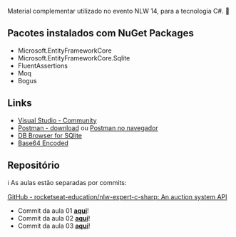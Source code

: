 Material complementar utilizado no evento NLW 14, para a tecnologia C#. 💜

## Pacotes instalados com NuGet Packages

- Microsoft.EntityFrameworkCore
- Microsoft.EntityFrameworkCore.Sqlite
- FluentAssertions
- Moq
- Bogus

## Links

- [Visual Studio - Community](https://visualstudio.microsoft.com/pt-br/thank-you-downloading-visual-studio/?sku=Community&channel=Release&version=VS2022&source=VSLandingPage&cid=2030&passive=false)
- [Postman - download](https://www.postman.com/downloads/) ou [Postman no navegador](https://identity.getpostman.com/signup?email=)
- [DB Browser for SQlite](https://sqlitebrowser.org/dl/)
- [Base64 Encoded](https://www.base64encode.org/pt/)

  
## Repositório

<aside>
ℹ️  As aulas estão separadas por commits:

</aside>

[GitHub - rocketseat-education/nlw-expert-c-sharp: An auction system API](https://github.com/rocketseat-education/nlw-expert-c-sharp)

- Commit da aula 01 [**aqui**](https://github.com/rocketseat-education/nlw-expert-c-sharp/tree/dafdd30976636314ff1209af06b794e72e5add81)!
- Commit da aula 02 [**aqui**](https://github.com/rocketseat-education/nlw-expert-c-sharp/tree/67f75169e4a32ac6a50d1a4b79934cd994c358d9)!
- Commit da aula 03 [**aqui**](https://github.com/rocketseat-education/nlw-expert-c-sharp/tree/3c1f146746a1252b62cb2dc66f2b7c62f9c73675)!
